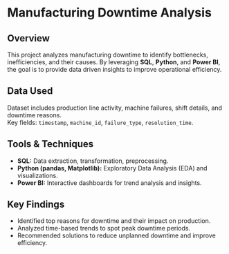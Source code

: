 <!DOCTYPE html>
<html lang="en">
<head>
  <meta charset="UTF-8">
</head>
<body>

  <h1>Manufacturing Downtime Analysis</h1>

  <div class="section">
    <h2>Overview</h2>
    <p>
      This project analyzes manufacturing downtime to identify bottlenecks, inefficiencies, and their causes.
      By leveraging <strong>SQL</strong>, <strong>Python</strong>, and <strong>Power BI</strong>, the goal is to provide
      data driven insights to improve operational efficiency.
    </p>
  </div>

  <div class="section">
    <h2>Data Used</h2>
    <p>
      Dataset includes production line activity, machine failures, shift details, and downtime reasons.<br>
      Key fields: <code>timestamp</code>, <code>machine_id</code>, <code>failure_type</code>, <code>resolution_time</code>.
    </p>
  </div>

  <div class="section">
    <h2>Tools & Techniques</h2>
    <ul>
      <li><strong>SQL:</strong> Data extraction, transformation, preprocessing.</li>
      <li><strong>Python (pandas, Matplotlib):</strong> Exploratory Data Analysis (EDA) and visualizations.</li>
      <li><strong>Power BI:</strong> Interactive dashboards for trend analysis and insights.</li>
    </ul>
  </div>

  <div class="section">
    <h2>Key Findings</h2>
    <ul>
      <li>Identified top reasons for downtime and their impact on production.</li>
      <li>Analyzed time-based trends to spot peak downtime periods.</li>
      <li>Recommended solutions to reduce unplanned downtime and improve efficiency.</li>
    </ul>
  </div>

</body>
</html>


